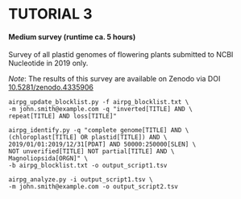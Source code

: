 TUTORIAL 3
==========

#### Medium survey (runtime ca. 5 hours)

Survey of all plastid genomes of flowering plants submitted to NCBI Nucleotide in 2019 only.

*Note*: The results of this survey are available on Zenodo via DOI [10.5281/zenodo.4335906](https://zenodo.org/record/4335906)


```
airpg_update_blocklist.py -f airpg_blocklist.txt \
-m john.smith@example.com -q "inverted[TITLE] AND \
repeat[TITLE] AND loss[TITLE]"

airpg_identify.py -q "complete genome[TITLE] AND \
(chloroplast[TITLE] OR plastid[TITLE]) AND \
2019/01/01:2019/12/31[PDAT] AND 50000:250000[SLEN] \
NOT unverified[TITLE] NOT partial[TITLE] AND \
Magnoliopsida[ORGN]" \
-b airpg_blocklist.txt -o output_script1.tsv

airpg_analyze.py -i output_script1.tsv \
-m john.smith@example.com -o output_script2.tsv
```

